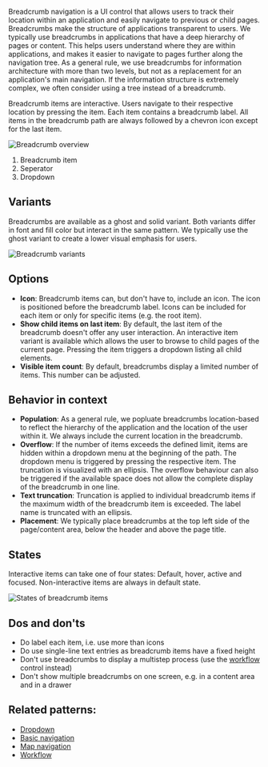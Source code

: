 Breadcrumb navigation is a UI control that allows users to track their location within an application and easily navigate to previous or child pages.
Breadcrumbs make the structure of applications transparent to users. We typically use breadcrumbs in applications that have a deep hierarchy of pages or content. This helps users understand where they are within applications, and makes it easier to navigate to pages further along the navigation tree. As a general rule, we use breadcrumbs for information architecture with more than two levels, but not as a replacement for an application's main navigation. If the information structure is extremely complex, we often consider using a tree instead of a breadcrumb.

Breadcrumb items are interactive. Users navigate to their respective location by pressing the item. Each item contains a breadcrumb label. All items in the breadcrumb path are always followed by a chevron icon except for the last item.

![Breadcrumb overview](https://www.figma.com/file/wEptRgAezDU1z80Cn3eZ0o/iX-Pattern-Illustrations?type=design&node-id=20%3A8463&mode=design&t=JS1Aklcq48swr0Im-1)
1. Breadcrumb item
2. Seperator
3. Dropdown

## Variants

Breadcrumbs are available as a ghost and solid variant. Both variants differ in font and fill color but interact in the same pattern. We typically use the ghost variant to create a lower visual emphasis for users.

![Breadcrumb variants](https://www.figma.com/file/wEptRgAezDU1z80Cn3eZ0o/iX-Pattern-Illustrations?type=design&node-id=20%3A352&mode=design&t=JS1Aklcq48swr0Im-1)

## Options
- **Icon**: Breadcrumb items can, but don't have to, include an icon. The icon is positioned before the breadcrumb label. Icons can be included for each item or only for specific items (e.g. the root item).
- **Show child items on last item**:  By default, the last item of the breadcrumb doesn't offer any user interaction. An interactive item variant is available which allows the user to browse to child pages of the current page. Pressing the item triggers a dropdown listing all child elements.
- **Visible item count**: By default, breadcrumbs display a limited number of items. This number can be adjusted.

## Behavior in context

- **Population**: As a general rule, we popluate breadcrumbs location-based to reflect the hierarchy of the application and the location of the user within it. We always include the current location in the breadcrumb.
- **Overflow**: If the number of items exceeds the defined limit, items are hidden within a dropdown menu at the beginning of the path. The dropdown menu is triggered by pressing the respective item. The truncation is visualized with an ellipsis. The overflow behaviour can also be triggered if the available space does not allow the complete display of the breadcrumb in one line.
- **Text truncation**: Truncation is applied to individual breadcrumb items if the maximum width of the breadcrumb item is exceeded. The label name is truncated with an ellipsis.
- **Placement**: We typically place breadcrumbs at the top left side of the page/content area, below the header and above the page title.

## States

Interactive items can take one of four states: Default, hover, active and focused. Non-interactive items are always in default state.

![States of breadcrumb items](https://www.figma.com/file/wEptRgAezDU1z80Cn3eZ0o/iX-Pattern-Illustrations?type=design&node-id=120%3A7463&mode=design&t=JS1Aklcq48swr0Im-1)

## Dos and don'ts

- Do label each item, i.e. use more than icons 
- Do use single-line text entries as breadcrumb items have a fixed height
- Don't use breadcrumbs to display a multistep process (use the [workflow](workflow.md) control instead)
- Don't show multiple breadcrumbs on one screen, e.g. in a content area and in a drawer

## Related patterns:

- [Dropdown](dropdown.md)
- [Basic navigation](navigation/basic-navigation.md)
- [Map navigation](navigation/map-navigation.md)
- [Workflow](workflow.md)
